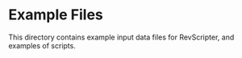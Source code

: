 # Example Files

This directory contains example input data files for RevScripter, and examples of scripts.